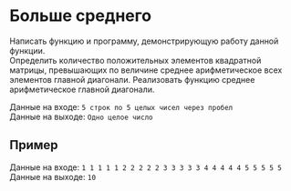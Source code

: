 # Больше среднего
Написать функцию и программу, демонстрирующую работу данной функции.  
Определить количество положительных элементов квадратной матрицы, превышающих по величине среднее арифметическое всех элементов главной диагонали. Реализовать функцию среднее арифметическое главной диагонали. 

Данные на входе: 	`5 строк по 5 целых чисел через пробел`  
Данные на выходе: 	`Одно целое число` 

## Пример
Данные на входе: 	`1 1 1 1 1 2 2 2 2 2 3 3 3 3 3 4 4 4 4 4 5 5 5 5 5`  
Данные на выходе: 	`10`